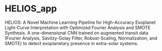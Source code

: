 # HELIOS_app
HELIOS: A Novel Machine Learning Pipeline for High-Accuracy Exoplanet Light-Curve Interpretation with Optimized Fourier Analysis and SMOTE Synthesis. A one-dimensional CNN trained on augmented transit data (Fourier Analysis, Savitzy-Golay Filter, Robust-Scaling, Normalization, and SMOTE) to detect exoplanetary presence in extra-solar systems.
